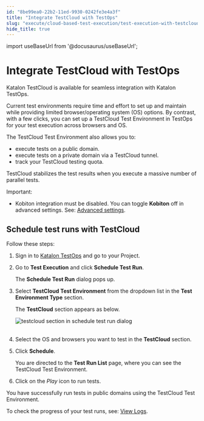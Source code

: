```yaml
---
id: "8be99ea0-22b2-11ed-9930-0242fe3e4a3f"
title: "Integrate TestCloud with TestOps"
slug: "execute/cloud-based-test-execution/test-execution-with-testcloud/integrate-testcloud-with-testops"
hide_title: true
---
```

import useBaseUrl from '@docusaurus/useBaseUrl';


# <a id="id" class="anchor_top_offset"/><a id="ariaid-title1" class="anchor_top_offset"/>Integrate TestCloud with TestOps

<p xmlns="http://www.w3.org/1999/xhtml" className="p"><span className="ph">Katalon TestCloud</span> is available for seamless   integration with <span className="ph">Katalon TestOps</span>.</p> 
<p xmlns="http://www.w3.org/1999/xhtml" className="p">Current test environments require time and effort to set up and   maintain while providing limited browser/operating system (OS)   options. By contrast, with a few clicks, you can set up a TestCloud   Test Environment in <span className="ph uicontrol">TestOps</span> for your test execution across   browsers and OS.</p> 
<p xmlns="http://www.w3.org/1999/xhtml" className="p">The TestCloud Test Environment also allows you to:</p> 
<ul xmlns="http://www.w3.org/1999/xhtml" className="ul"><li className="li">execute tests on a public domain.</li><li className="li">execute tests on a private domain via a TestCloud tunnel.</li><li className="li">track your TestCloud testing quota.</li></ul> 
<p xmlns="http://www.w3.org/1999/xhtml" className="p"><span className="ph uicontrol">TestCloud</span> stabilizes the test results when you execute a massive   number of parallel tests.</p> 
<div xmlns="http://www.w3.org/1999/xhtml" className="note important note_important"><span className="note__title">Important:</span> 
  <ul className="ul"><li className="li">Kobiton integration must be disabled. You can toggle
      <strong className="ph b">Kobiton</strong> off in advanced settings. See: <a className="xref" href="/docs/execute/schedule-test-execution/schedule-test-runs-in-testops#id_2">Advanced
        settings</a>.</li></ul>
</div>

## <a id="id_2" class="anchor_top_offset"/>Schedule test runs with <span xmlns="http://www.w3.org/1999/xhtml" className="ph uicontrol">TestCloud</span> 

<p xmlns="http://www.w3.org/1999/xhtml" className="p">Follow these steps:</p> 
<ol xmlns="http://www.w3.org/1999/xhtml" className="ol"><li className="li">     <p className="p">Sign in to <a className="xref j-external-link" href="https://testops.katalon.io/login" target="_blank">Katalon         TestOps</a> and go to your Project.</p>   </li><li className="li">     <p className="p">Go to <strong className="ph b">Test Execution</strong> and click <strong className="ph b">Schedule         Test Run</strong>.</p>     <p className="p">The <strong className="ph b">Schedule Test Run</strong> dialog pops up.</p>   </li><li className="li">     <p className="p">Select <strong className="ph b">TestCloud Test Environment</strong> from the       dropdown list in the <strong className="ph b">Test Environment Type</strong>       section.</p>     <p className="p">The <strong className="ph b">TestCloud</strong> section appears as below.</p>     <p className="p">       <img className="image" src={useBaseUrl("https://github.com/katalon-studio/docs-images/raw/master/katalon-testcloud/testops-integration/public-domains/beta-testcloud-browser-selections.png")} alt="testcloud section in schedule test run dialog" /><br /><br />     </p>   </li><li className="li">     <p className="p">Select the OS and browsers you want to test in the       <strong className="ph b">TestCloud</strong> section.</p>   </li><li className="li">     <p className="p">Click <strong className="ph b">Schedule</strong>.</p>     <p className="p">You are directed to the <strong className="ph b">Test Run List</strong> page,       where you can see the TestCloud Test Environment.</p>   </li><li className="li">     <p className="p">Click on the <em className="ph i">Play</em> icon to run tests.</p>   </li></ol> 
<p xmlns="http://www.w3.org/1999/xhtml" className="p">You have successfully run tests in public domains using the   TestCloud Test Environment.</p> 
<p xmlns="http://www.w3.org/1999/xhtml" className="p">To check the progress of your test runs, see: <a className="xref" href="/docs/analyze/reports/view-test-reports/view-test-reports-in-katalon-testops/view-test-results-and-execution-logs-in-katalon-testops">View     Logs</a>.</p> 
